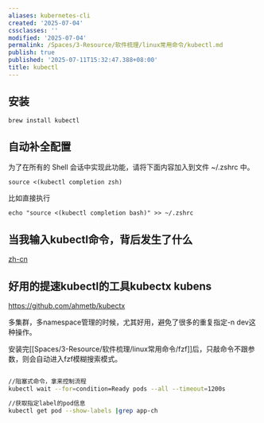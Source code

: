 ```yaml
---
aliases: kubernetes-cli
created: '2025-07-04'
cssclasses: ''
modified: '2025-07-04'
permalink: /Spaces/3-Resource/软件梳理/linux常用命令/kubectl.md
publish: true
published: '2025-07-11T15:32:47.388+08:00'
title: kubectl
---
```

## 安装

```
brew install kubectl
```

## 自动补全配置

为了在所有的 Shell 会话中实现此功能，请将下面内容加入到文件 ~/.zshrc 中。

```
source <(kubectl completion zsh)
```

比如直接执行

```
echo "source <(kubectl completion bash)" >> ~/.zshrc
```

## 当我输入kubectl命令，背后发生了什么

[zh-cn](https://github.com/jamiehannaford/what-happens-when-k8s/tree/master/zh-cn)

## 好用的提速kubectl的工具kubectx kubens

https://github.com/ahmetb/kubectx

多集群，多namespace管理的时候，尤其好用，避免了很多的重复指定-n dev这种操作。

安装完[[Spaces/3-Resource/软件梳理/linux常用命令/fzf]]后，只敲命令不跟参数，则会自动进入fzf模糊搜索模式。

```bash
      
//阻塞式命令，拿来控制流程
kubectl wait --for=condition=Ready pods --all --timeout=1200s 

//获取指定label的pod信息
kubectl get pod --show-labels |grep app-ch

```